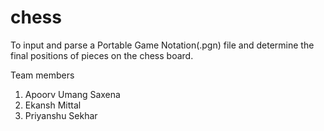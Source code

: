 # chess
To input and parse a Portable Game Notation(.pgn) file and determine the final positions of pieces on the chess board.

Team members
1. Apoorv Umang Saxena
2. Ekansh Mittal
3. Priyanshu Sekhar
